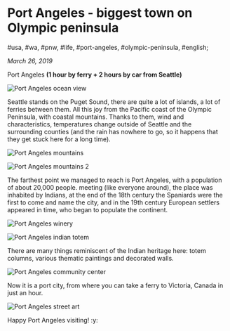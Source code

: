# Port Angeles - biggest town on Olympic peninsula

#usa, #wa, #pnw, #life, #port-angeles, #olympic-peninsula, #english;

_March 26, 2019_

Port Angeles **(1 hour by ferry + 2 hours by car from Seattle)**

![Port Angeles ocean view](/images/port-angeles-biggest-town-on-olympic-peninsula/1.jpg "Port Angeles ocean view")

Seattle stands on the Puget Sound, there are quite a lot of islands, a lot of ferries between them. All this joy from the Pacific coast of the Olympic Peninsula, with coastal mountains. Thanks to them, wind and characteristics, temperatures change outside of Seattle and the surrounding counties (and the rain has nowhere to go, so it happens that they get stuck here for a long time).

![Port Angeles mountains](/images/port-angeles-biggest-town-on-olympic-peninsula/2.jpg "Port Angeles mountains")

![Port Angeles mountains 2](/images/port-angeles-biggest-town-on-olympic-peninsula/3.jpg "Port Angeles mountains 2")

The farthest point we managed to reach is Port Angeles, with a population of about 20,000 people. meeting (like everyone around), the place was inhabited by Indians, at the end of the 18th century the Spaniards were the first to come and name the city, and in the 19th century European settlers appeared in time, who began to populate the continent.

![Port Angeles winery](/images/port-angeles-biggest-town-on-olympic-peninsula/4.jpg "Port Angeles winery")

![Port Angeles indian totem](/images/port-angeles-biggest-town-on-olympic-peninsula/5.jpg "Port Angeles indian totem")

There are many things reminiscent of the Indian heritage here: totem columns, various thematic paintings and decorated walls.

![Port Angeles community center](/images/port-angeles-biggest-town-on-olympic-peninsula/6.jpg "Port Angeles community center")

Now it is a port city, from where you can take a ferry to Victoria, Canada in just an hour.

![Port Angeles street art](/images/port-angeles-biggest-town-on-olympic-peninsula/7.jpg "Port Angeles street art")

Happy Port Angeles visiting! :y:

